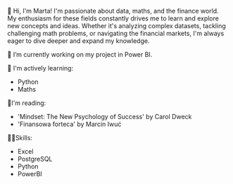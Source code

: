 👋 Hi, I'm Marta! I'm passionate about data, maths, and the finance world. My enthusiasm for these fields constantly drives me to learn and explore new concepts and ideas. Whether it's analyzing complex datasets, tackling challenging math problems, or navigating the financial markets, I'm always eager to dive deeper and expand my knowledge.

🌱 I’m currently working on my project in Power BI.

🧠 I'm actively learning:
* Python
* Maths

📖I'm reading:
* 'Mindset: The New Psychology of Success' by Carol Dweck
* 'Finansowa forteca' by Marcin Iwuć

👩‍💻Skills:
* Excel
* PostgreSQL
* Python
* PowerBI
